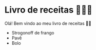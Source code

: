 # Livro de receitas 🧑🏻‍🍳
Olá! Bem vindo ao meu livro de receitas 👋🏻
 - Strogonoff de frango
 - Pavê
- Bolo